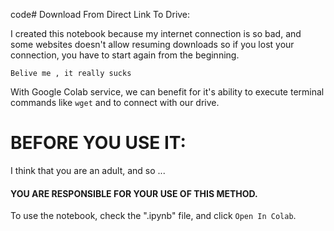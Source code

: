 code# Download From Direct Link To Drive:

I created this notebook because my internet connection is so bad, and some websites doesn't allow resuming downloads so if you lost your connection, you have to start again from the beginning.

```
Belive me , it really sucks
```
With Google Colab service, we can benefit for it's ability to execute terminal commands like `wget` and to connect with our drive.

# BEFORE YOU USE IT:
I think that you are an adult, and so ...
#### **YOU ARE RESPONSIBLE FOR YOUR USE OF THIS METHOD.**

To use the notebook, check the ".ipynb" file, and click `Open In Colab`.
